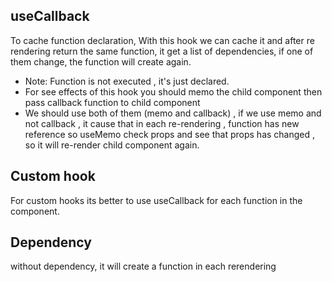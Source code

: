 ## useCallback
To cache function declaration, With this hook we can cache it and after re rendering return the same function, it get a list of dependencies, if one of them change, the function will create again.
* Note: Function is not executed , it's just declared.
* For see effects of this hook you should memo the child component then pass callback function to child component
* We should use both of them (memo and callback) , if we use memo and not callback , it cause that in each re-rendering , function has new reference so useMemo check props and see that props has changed , so it will re-render child component again.

## Custom hook
For custom hooks its better to use useCallback for each function in the component.

## Dependency
without dependency, it will create a function in each rerendering
